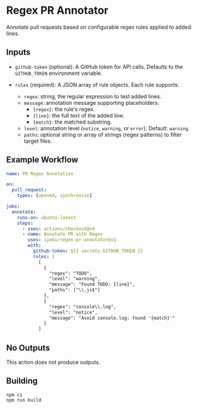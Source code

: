 # Regex PR Annotator

Annotate pull requests based on configurable regex rules applied to added lines.

## Inputs

- `github-token` (optional): A GitHub token for API calls. Defaults to the `GITHUB_TOKEN` environment variable.

- `rules` (required): A JSON array of rule objects. Each rule supports:
  - `regex`: string, the regular expression to test added lines.
  - `message`: annotation message supporting placeholders:
    - `{regex}`: the rule's regex.
    - `{line}`: the full text of the added line.
    - `{match}`: the matched substring.
  - `level`: annotation level (`notice`, `warning`, or `error`). Default: `warning`.
  - `paths`: optional string or array of strings (regex patterns) to filter target files.

## Example Workflow

```yaml
name: PR Regex Annotation

on:
  pull_request:
    types: [opened, synchronize]

jobs:
  annotate:
    runs-on: ubuntu-latest
    steps:
      - uses: actions/checkout@v4
      - name: Annotate PR with Regex
        uses: iyaki/regex-pr-annotator@v1
        with:
          github-token: ${{ secrets.GITHUB_TOKEN }}
          rules: |
            [
              {
                "regex": "TODO",
                "level": "warning",
                "message": "Found TODO: {line}",
                "paths": ["\\.js$"]
              },
              {
                "regex": "console\\.log",
                "level": "notice",
                "message": "Avoid console.log: found '{match}'"
              }
            ]
```

## No Outputs

This action does not produce outputs.

## Building

```shell
npm ci
npm run build
```
